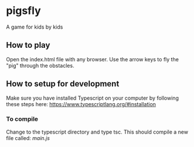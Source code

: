 # pigsfly
A game for kids by kids

## How to play
Open the index.html file with any browser.
Use the arrow keys to fly the "pig" through the obstacles.

## How to setup for development
Make sure you have installed Typescript on your computer by following these steps 
here:  https://www.typescriptlang.org/#installation

### To compile
Change to the typescript directory and type tsc.
This should compile a new file called:  _main.js_

